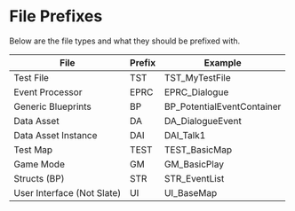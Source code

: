 # File Prefixes

Below are the file types and what they should be prefixed with.

| File | Prefix | Example |
| ------ | ------ | ------ |
| Test File | TST | TST_MyTestFile |
| Event Processor | EPRC | EPRC_Dialogue |
| Generic Blueprints | BP | BP_PotentialEventContainer |
| Data Asset | DA | DA_DialogueEvent |
| Data Asset Instance | DAI | DAI_Talk1 |
| Test Map | TEST | TEST_BasicMap |
| Game Mode | GM | GM_BasicPlay |
| Structs (BP) | STR | STR_EventList |
| User Interface (Not Slate) | UI | UI_BaseMap |